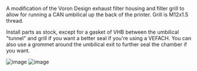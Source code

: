 A modification of the Voron Design exhaust filter housing and filter grill to allow for running a CAN umbilical up the back of the printer. Grill is M12x1.5 thread.

Install parts as stock, except for a gasket of VHB between the umbilical "tunnel" and grill if you want a better seal if you're using a VEFACH. You can also use a grommet around the umbilical exit to further seal the chamber if you want.

![image](https://github.com/allenrowand/voron_mods/blob/main/v2.4/Exhaust%20with%20umbilical%20port/images/image_01.jpg)
![image](https://github.com/allenrowand/voron_mods/blob/main/v2.4/Exhaust%20with%20umbilical%20port/images/image_02.jpg)
